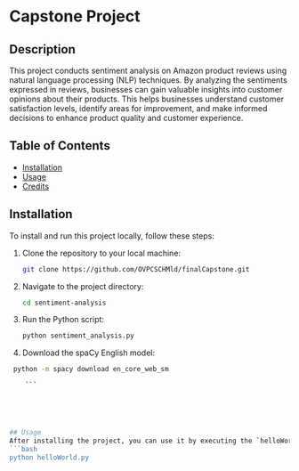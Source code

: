 # Capstone Project

## Description
This project conducts sentiment analysis on Amazon product reviews using natural language processing (NLP) techniques. By analyzing the sentiments expressed in reviews, businesses can gain valuable insights into customer opinions about their products. This helps businesses understand customer satisfaction levels, identify areas for improvement, and make informed decisions to enhance product quality and customer experience.

## Table of Contents
- [Installation](#installation)
- [Usage](#usage)
- [Credits](#credits)

## Installation
To install and run this project locally, follow these steps:
1. Clone the repository to your local machine:
    ```bash
    git clone https://github.com/OVPCSCHMld/finalCapstone.git
    
    ```

    
2. Navigate to the project directory:
    ```bash
   cd sentiment-analysis
    
    ```

4. Run the Python script:
    ```bash
    python sentiment_analysis.py
    ```


3. Download the spaCy English model:

```bash
 python -m spacy download en_core_web_sm

    ```





## Usage
After installing the project, you can use it by executing the `helloWorld.py` script. Here's an example of how to run it:
```bash
python helloWorld.py
